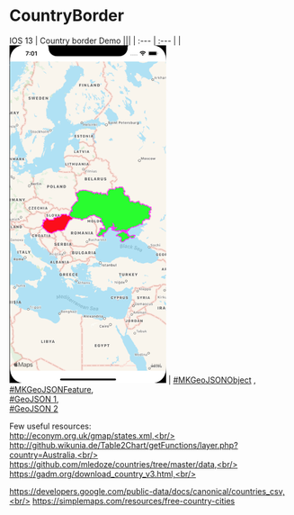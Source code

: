 # CountryBorder
IOS 13 | Country border Demo
|||
| :--- | :--- |
| <img src="/Screenshot.png" height="600">   |  [#MKGeoJSONObject](https://developer.apple.com/documentation/mapkit/mkgeojsonobject) , <br/>[#MKGeoJSONFeature](https://developer.apple.com/documentation/mapkit/mkgeojsonfeature),<br/> [#GeoJSON 1](http://geojson.io/#map=2/11.5/44.6),<br/> [#GeoJSON 2](https://www.keene.edu/campus/maps/tool/)



Few useful resources:<br/>
http://econym.org.uk/gmap/states.xml,<br/>
http://github.wikunia.de/Table2Chart/getFunctions/layer.php?country=Australia,<br/>
https://github.com/mledoze/countries/tree/master/data,<br/>
https://gadm.org/download_country_v3.html,<br/>

https://developers.google.com/public-data/docs/canonical/countries_csv,<br/>
https://simplemaps.com/resources/free-country-cities<br/>
